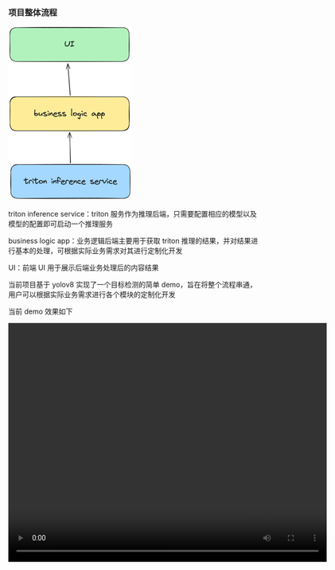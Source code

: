 ### 项目整体流程

<img src="doc/images/framework.png" alt="img.png" style="zoom:50%;" />

triton inference service：triton 服务作为推理后端，只需要配置相应的模型以及模型的配置即可启动一个推理服务

business logic app：业务逻辑后端主要用于获取 triton 推理的结果，并对结果进行基本的处理，可根据实际业务需求对其进行定制化开发

UI：前端 UI 用于展示后端业务处理后的内容结果



当前项目基于 yolov8 实现了一个目标检测的简单 demo，旨在将整个流程串通，用户可以根据实际业务需求进行各个模块的定制化开发

当前 demo 效果如下
<div style="text-align: center;">
<video width="640" height="480" controls>
  <source src="doc/images/demo.mp4" type="video/mp4">
  Your browser does not support the video tag.
</video>
</div>

